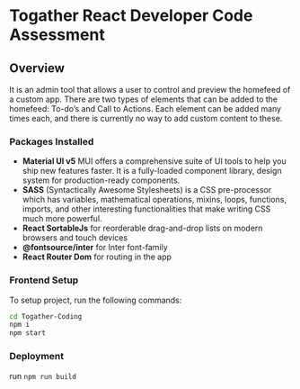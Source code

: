# Togather React Developer Code Assessment

## Overview

It is an admin tool that allows a user to control and preview the homefeed of a custom app. There are two types of elements that can be
added to the homefeed: To-do’s and Call to Actions. Each element can be added many times each, and there is currently no way to add custom content to these.

### Packages Installed

- **Material UI v5** MUI offers a comprehensive suite of UI tools to help you ship new features faster. It is a fully-loaded component library, design system for production-ready components.
- **SASS** (Syntactically Awesome Stylesheets) is a CSS pre-processor which has variables, mathematical operations, mixins, loops, functions, imports, and other interesting functionalities that make writing CSS much more powerful.
- **React SortableJs** for reorderable drag-and-drop lists on modern browsers and touch devices
- **@fontsource/inter** for Inter font-family
- **React Router Dom** for routing in the app

### Frontend Setup

To setup project, run the following commands:

```sh
cd Togather-Coding
npm i
npm start
```

### Deployment

run `npm run build`

[material ui]: https://mui.com/
[react sortablejs]: https://www.npmjs.com/package/react-sortablejs
[font inter]: https://www.npmjs.com/package/@fontsource/inter
[sass]: https://www.npmjs.com/package/sass
[react router dom]: https://reactrouter.com/en/main
